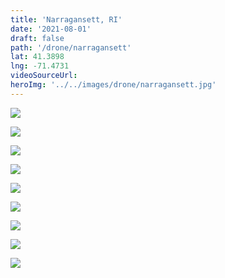 ```yaml
---
title: 'Narragansett, RI'
date: '2021-08-01'
draft: false
path: '/drone/narragansett'
lat: 41.3898
lng: -71.4731
videoSourceUrl:
heroImg: '../../images/drone/narragansett.jpg'
---
```


![](https://files.nickmonaco.me/drone/narragansett/DJI_0177.JPG)

![](https://files.nickmonaco.me/drone/narragansett/DJI_0111.JPG)

![](https://files.nickmonaco.me/drone/narragansett/DJI_0132.JPG)

![](https://files.nickmonaco.me/drone/narragansett/DJI_0142.JPG)

![](https://files.nickmonaco.me/drone/narragansett/DJI_0155.JPG)

![](https://files.nickmonaco.me/drone/narragansett/DJI_0158.JPG)

![](https://files.nickmonaco.me/drone/narragansett/DJI_0159.JPG)

![](https://files.nickmonaco.me/drone/narragansett/DJI_0171.JPG)

![](https://files.nickmonaco.me/drone/narragansett/DJI_0181.JPG)
